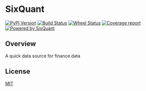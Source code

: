 # SixQuant

[![PyPI Version](https://img.shields.io/pypi/v/sixquant.svg)](https://pypi.python.org/pypi/sixquant)
[![Build Status](https://img.shields.io/travis/SixQuant/sixquant/master.svg)](https://travis-ci.org/SixQuant/sixquant)
[![Wheel Status](https://img.shields.io/badge/wheel-yes-brightgreen.svg)](https://pypi.python.org/pypi/sixquant)
[![Coverage report](https://img.shields.io/codecov/c/github/SixQuant/sixquant/master.svg)](https://codecov.io/github/SixQuant/sixquant?branch=master)
[![Powered by SixQuant](https://img.shields.io/badge/powered%20by-SixQuant-orange.svg?style=flat&colorA=E1523D&colorB=007D8A)](https://sixquant.cn)

## Overview
A quick data source for finance data

## License

[MIT](https://tldrlegal.com/license/mit-license)

